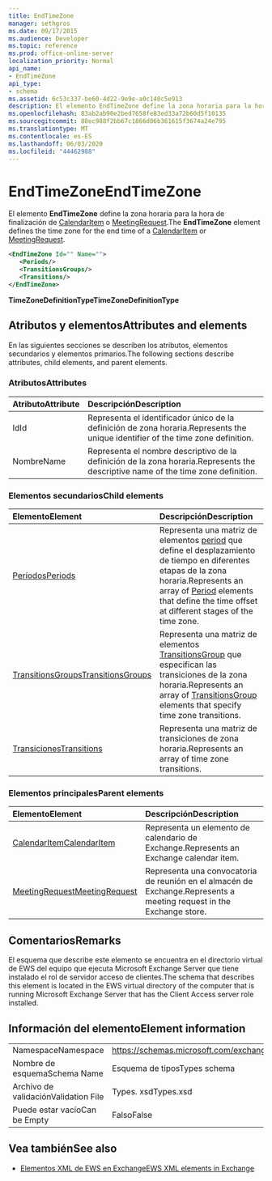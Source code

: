 ```yaml
---
title: EndTimeZone
manager: sethgros
ms.date: 09/17/2015
ms.audience: Developer
ms.topic: reference
ms.prod: office-online-server
localization_priority: Normal
api_name:
- EndTimeZone
api_type:
- schema
ms.assetid: 6c53c337-be60-4d22-9e9e-a0c140c5e913
description: El elemento EndTimeZone define la zona horaria para la hora de finalización de CalendarItem o MeetingRequest.
ms.openlocfilehash: 83ab2ab90e2bed7658fe83ed33a72b60d5f10135
ms.sourcegitcommit: 88ec988f2bb67c1866d06b361615f3674a24e795
ms.translationtype: MT
ms.contentlocale: es-ES
ms.lasthandoff: 06/03/2020
ms.locfileid: "44462988"
---
```

# <a name="endtimezone"></a><span data-ttu-id="0c30b-103">EndTimeZone</span><span class="sxs-lookup"><span data-stu-id="0c30b-103">EndTimeZone</span></span>

<span data-ttu-id="0c30b-104">El elemento **EndTimeZone** define la zona horaria para la hora de finalización de [CalendarItem](calendaritem.md) o [MeetingRequest](meetingrequest.md).</span><span class="sxs-lookup"><span data-stu-id="0c30b-104">The **EndTimeZone** element defines the time zone for the end time of a [CalendarItem](calendaritem.md) or [MeetingRequest](meetingrequest.md).</span></span>
  
```xml
<EndTimeZone Id="" Name="">
   <Periods/>
   <TransitionsGroups/>
   <Transitions/>
</EndTimeZone>
```

 <span data-ttu-id="0c30b-105">**TimeZoneDefinitionType**</span><span class="sxs-lookup"><span data-stu-id="0c30b-105">**TimeZoneDefinitionType**</span></span>
## <a name="attributes-and-elements"></a><span data-ttu-id="0c30b-106">Atributos y elementos</span><span class="sxs-lookup"><span data-stu-id="0c30b-106">Attributes and elements</span></span>

<span data-ttu-id="0c30b-107">En las siguientes secciones se describen los atributos, elementos secundarios y elementos primarios.</span><span class="sxs-lookup"><span data-stu-id="0c30b-107">The following sections describe attributes, child elements, and parent elements.</span></span>
  
### <a name="attributes"></a><span data-ttu-id="0c30b-108">Atributos</span><span class="sxs-lookup"><span data-stu-id="0c30b-108">Attributes</span></span>

|<span data-ttu-id="0c30b-109">**Atributo**</span><span class="sxs-lookup"><span data-stu-id="0c30b-109">**Attribute**</span></span>|<span data-ttu-id="0c30b-110">**Descripción**</span><span class="sxs-lookup"><span data-stu-id="0c30b-110">**Description**</span></span>|
|:-----|:-----|
|<span data-ttu-id="0c30b-111">Id</span><span class="sxs-lookup"><span data-stu-id="0c30b-111">Id</span></span>  <br/> |<span data-ttu-id="0c30b-112">Representa el identificador único de la definición de zona horaria.</span><span class="sxs-lookup"><span data-stu-id="0c30b-112">Represents the unique identifier of the time zone definition.</span></span>  <br/> |
|<span data-ttu-id="0c30b-113">Nombre</span><span class="sxs-lookup"><span data-stu-id="0c30b-113">Name</span></span>  <br/> |<span data-ttu-id="0c30b-114">Representa el nombre descriptivo de la definición de la zona horaria.</span><span class="sxs-lookup"><span data-stu-id="0c30b-114">Represents the descriptive name of the time zone definition.</span></span>  <br/> |
   
### <a name="child-elements"></a><span data-ttu-id="0c30b-115">Elementos secundarios</span><span class="sxs-lookup"><span data-stu-id="0c30b-115">Child elements</span></span>

|<span data-ttu-id="0c30b-116">**Elemento**</span><span class="sxs-lookup"><span data-stu-id="0c30b-116">**Element**</span></span>|<span data-ttu-id="0c30b-117">**Descripción**</span><span class="sxs-lookup"><span data-stu-id="0c30b-117">**Description**</span></span>|
|:-----|:-----|
|[<span data-ttu-id="0c30b-118">Períodos</span><span class="sxs-lookup"><span data-stu-id="0c30b-118">Periods</span></span>](periods.md) <br/> |<span data-ttu-id="0c30b-119">Representa una matriz de elementos [period](period.md) que define el desplazamiento de tiempo en diferentes etapas de la zona horaria.</span><span class="sxs-lookup"><span data-stu-id="0c30b-119">Represents an array of [Period](period.md) elements that define the time offset at different stages of the time zone.</span></span>  <br/> |
|[<span data-ttu-id="0c30b-120">TransitionsGroups</span><span class="sxs-lookup"><span data-stu-id="0c30b-120">TransitionsGroups</span></span>](transitionsgroups.md) <br/> |<span data-ttu-id="0c30b-121">Representa una matriz de elementos [TransitionsGroup](transitionsgroup.md) que especifican las transiciones de la zona horaria.</span><span class="sxs-lookup"><span data-stu-id="0c30b-121">Represents an array of [TransitionsGroup](transitionsgroup.md) elements that specify time zone transitions.</span></span>  <br/> |
|[<span data-ttu-id="0c30b-122">Transiciones</span><span class="sxs-lookup"><span data-stu-id="0c30b-122">Transitions</span></span>](transitions.md) <br/> |<span data-ttu-id="0c30b-123">Representa una matriz de transiciones de zona horaria.</span><span class="sxs-lookup"><span data-stu-id="0c30b-123">Represents an array of time zone transitions.</span></span>  <br/> |
   
### <a name="parent-elements"></a><span data-ttu-id="0c30b-124">Elementos principales</span><span class="sxs-lookup"><span data-stu-id="0c30b-124">Parent elements</span></span>

|<span data-ttu-id="0c30b-125">**Elemento**</span><span class="sxs-lookup"><span data-stu-id="0c30b-125">**Element**</span></span>|<span data-ttu-id="0c30b-126">**Descripción**</span><span class="sxs-lookup"><span data-stu-id="0c30b-126">**Description**</span></span>|
|:-----|:-----|
|[<span data-ttu-id="0c30b-127">CalendarItem</span><span class="sxs-lookup"><span data-stu-id="0c30b-127">CalendarItem</span></span>](calendaritem.md) <br/> |<span data-ttu-id="0c30b-128">Representa un elemento de calendario de Exchange.</span><span class="sxs-lookup"><span data-stu-id="0c30b-128">Represents an Exchange calendar item.</span></span>  <br/> |
|[<span data-ttu-id="0c30b-129">MeetingRequest</span><span class="sxs-lookup"><span data-stu-id="0c30b-129">MeetingRequest</span></span>](meetingrequest.md) <br/> |<span data-ttu-id="0c30b-130">Representa una convocatoria de reunión en el almacén de Exchange.</span><span class="sxs-lookup"><span data-stu-id="0c30b-130">Represents a meeting request in the Exchange store.</span></span>  <br/> |
   
## <a name="remarks"></a><span data-ttu-id="0c30b-131">Comentarios</span><span class="sxs-lookup"><span data-stu-id="0c30b-131">Remarks</span></span>

<span data-ttu-id="0c30b-132">El esquema que describe este elemento se encuentra en el directorio virtual de EWS del equipo que ejecuta Microsoft Exchange Server que tiene instalado el rol de servidor acceso de clientes.</span><span class="sxs-lookup"><span data-stu-id="0c30b-132">The schema that describes this element is located in the EWS virtual directory of the computer that is running Microsoft Exchange Server that has the Client Access server role installed.</span></span>
  
## <a name="element-information"></a><span data-ttu-id="0c30b-133">Información del elemento</span><span class="sxs-lookup"><span data-stu-id="0c30b-133">Element information</span></span>

|||
|:-----|:-----|
|<span data-ttu-id="0c30b-134">Namespace</span><span class="sxs-lookup"><span data-stu-id="0c30b-134">Namespace</span></span>  <br/> |https://schemas.microsoft.com/exchange/services/2006/types  <br/> |
|<span data-ttu-id="0c30b-135">Nombre de esquema</span><span class="sxs-lookup"><span data-stu-id="0c30b-135">Schema Name</span></span>  <br/> |<span data-ttu-id="0c30b-136">Esquema de tipos</span><span class="sxs-lookup"><span data-stu-id="0c30b-136">Types schema</span></span>  <br/> |
|<span data-ttu-id="0c30b-137">Archivo de validación</span><span class="sxs-lookup"><span data-stu-id="0c30b-137">Validation File</span></span>  <br/> |<span data-ttu-id="0c30b-138">Types. xsd</span><span class="sxs-lookup"><span data-stu-id="0c30b-138">Types.xsd</span></span>  <br/> |
|<span data-ttu-id="0c30b-139">Puede estar vacío</span><span class="sxs-lookup"><span data-stu-id="0c30b-139">Can be Empty</span></span>  <br/> |<span data-ttu-id="0c30b-140">Falso</span><span class="sxs-lookup"><span data-stu-id="0c30b-140">False</span></span>  <br/> |
   
## <a name="see-also"></a><span data-ttu-id="0c30b-141">Vea también</span><span class="sxs-lookup"><span data-stu-id="0c30b-141">See also</span></span>



- [<span data-ttu-id="0c30b-142">Elementos XML de EWS en Exchange</span><span class="sxs-lookup"><span data-stu-id="0c30b-142">EWS XML elements in Exchange</span></span>](ews-xml-elements-in-exchange.md)

